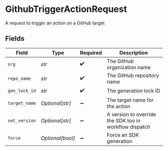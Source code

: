 # GithubTriggerActionRequest

A request to trigger an action on a GitHub target


## Fields

| Field                                                  | Type                                                   | Required                                               | Description                                            |
| ------------------------------------------------------ | ------------------------------------------------------ | ------------------------------------------------------ | ------------------------------------------------------ |
| `org`                                                  | *str*                                                  | :heavy_check_mark:                                     | The GitHub organization name                           |
| `repo_name`                                            | *str*                                                  | :heavy_check_mark:                                     | The GitHub repository name                             |
| `gen_lock_id`                                          | *str*                                                  | :heavy_check_mark:                                     | The generation lock ID                                 |
| `target_name`                                          | *Optional[str]*                                        | :heavy_minus_sign:                                     | The target name for the action                         |
| `set_version`                                          | *Optional[str]*                                        | :heavy_minus_sign:                                     | A version to override the SDK too in workflow dispatch |
| `force`                                                | *Optional[bool]*                                       | :heavy_minus_sign:                                     | Force an SDK generation                                |